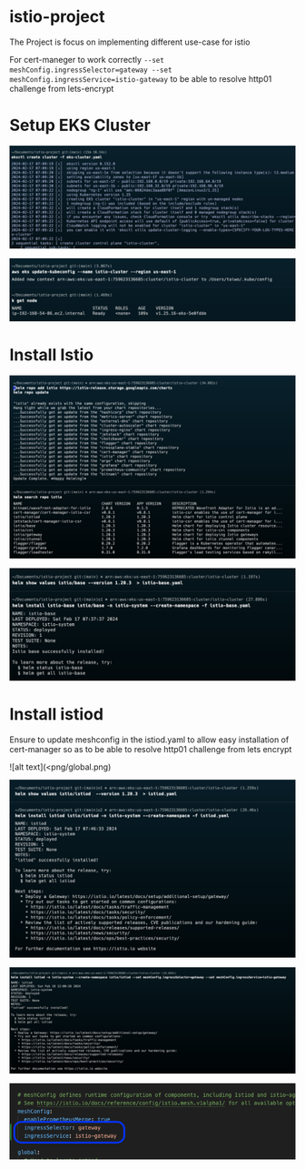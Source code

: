 # istio-project
The Project is focus on implementing different use-case for istio

For cert-maneger to work correctly `--set meshConfig.ingressSelector=gateway --set meshConfig.ingressService=istio-gateway` to be able to resolve http01 challenge from lets-encrypt


# Setup EKS Cluster
![alt text](<png/Pasted Graphic 20.png>)

![alt text](<png/Pasted Graphic 21.png>)

# Install Istio

![alt text](<png/Pasted Graphic 22.png>)

![alt text](<png/Pasted Graphic 23.png>)

# Install istiod

Ensure to update meshconfig in the istiod.yaml to allow easy installation of cert-manager so as to be able to resolve http01 challenge from lets encrypt

![alt text](<png/global.png)

![alt text](<png/Pasted Graphic 24.png>)



![alt text](<png/Pasted Graphic 40.png>)

![alt text](global-2.png)
